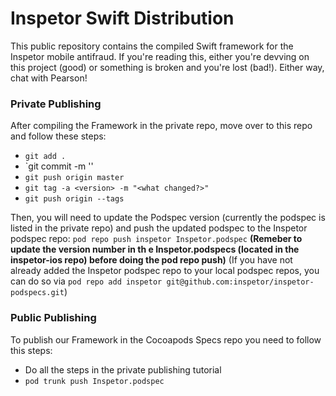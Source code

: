 # Inspetor Swift Distribution

This public repository contains the compiled Swift framework for the Inspetor mobile antifraud. If you're reading this, either you're devving on this project (good) or something is broken and you're lost (bad!). Either way, chat with Pearson!

### Private Publishing
After compiling the Framework in the private repo, move over to this repo and follow these steps:
- `git add .`
- `git commit -m '<an informative message here>'
- `git push origin master`
- `git tag -a <version> -m "<what changed?>"`
- `git push origin --tags`

Then, you will need to update the Podspec version (currently the podspec is listed in the private repo) and push the updated podspec to the Inspetor podspec repo: `pod repo push inspetor Inspetor.podspec` **(Remeber to update the version number in th e Inspetor.podspecs (located in the inspetor-ios repo) before doing the pod repo push)** (If you have not already added the Inspetor podspec repo to your local podspec repos, you can do so via `pod repo add inspetor git@github.com:inspetor/inspetor-podspecs.git`)

### Public Publishing
To publish our Framework in the Cocoapods Specs repo you need to follow this steps:
- Do all the steps in the private publishing tutorial
- `pod trunk push Inspetor.podspec`
